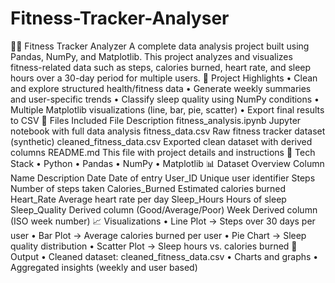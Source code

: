 # Fitness-Tracker-Analyser
🏃‍♂️ Fitness Tracker Analyzer
A complete data analysis project built using Pandas, NumPy, and Matplotlib.
This project analyzes and visualizes fitness-related data such as steps, calories burned,
heart rate, and sleep hours over a 30-day period for multiple users.
📌 Project Highlights
• Clean and explore structured health/fitness data
• Generate weekly summaries and user-specific trends
• Classify sleep quality using NumPy conditions
• Multiple Matplotlib visualizations (line, bar, pie, scatter)
• Export final results to CSV
📂 Files Included
File Description
fitness_analysis.ipynb Jupyter notebook with full data analysis
fitness_data.csv Raw fitness tracker dataset (synthetic)
cleaned_fitness_data.csv Exported clean dataset with derived columns
README.md This file with project details and instructions
🔧 Tech Stack
• Python
• Pandas
• NumPy
• Matplotlib
📊 Dataset Overview
Column Name Description
Date Date of entry
User_ID Unique user identifier
Steps Number of steps taken
Calories_Burned Estimated calories burned
Heart_Rate Average heart rate per day
Sleep_Hours Hours of sleep
Sleep_Quality Derived column (Good/Average/Poor)
Week Derived column (ISO week number)
📈 Visualizations
• Line Plot → Steps over 30 days per user
• Bar Plot → Average calories burned per user
• Pie Chart → Sleep quality distribution
• Scatter Plot → Sleep hours vs. calories burned
💾 Output
• Cleaned dataset: cleaned_fitness_data.csv
• Charts and graphs
• Aggregated insights (weekly and user based)
